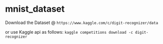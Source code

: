 # mnist_dataset

Download the Dataset @ `https://www.kaggle.com/c/digit-recognizer/data`

or use Kaggle api as follows:
`kaggle competitions download -c digit-recognizer`
